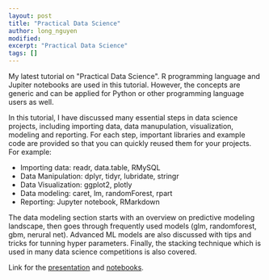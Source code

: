 ```yaml
---
layout: post
title: "Practical Data Science"
author: long_nguyen
modified:
excerpt: "Practical Data Science"
tags: []
---
```

My latest tutorial on "Practical Data Science". R programming language and Jupiter notebooks are used in this tutorial. However, the concepts are generic and can be applied for Python or other programming language users as well.

In this tutorial, I have discussed many essential steps in data science projects, including importing data, data manupulation, visualization, modeling and reporting.
For each step, important libraries and example code are provided so that you can quickly reused them for your projects.
For example: 
- Importing data: readr, data.table, RMySQL
- Data Manipulation: dplyr, tidyr, lubridate, stringr
- Data Visualization: ggplot2, plotly 
- Data modeling: caret, lm, randomForest, rpart
- Reporting: Jupyter notebook, RMarkdown

The data modeling section starts with an overview on predictive modeling landscape, then goes through frequently used models (glm, randomforest, gbm, nerural net). Advanced ML models are also discussed with tips and tricks for tunning hyper parameters. Finally, the stacking technique which is used in many data science competitions is also covered.

Link for the [presentation](../extras/decks/Practical_Data_Science_public.pdf) and [notebooks](https://github.com/nguyenhailong/tutorials).

